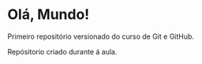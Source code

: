 # Olá, Mundo!
 Primeiro repositório versionado do curso de Git e GitHub.

 Repósitorio criado durante á aula.
